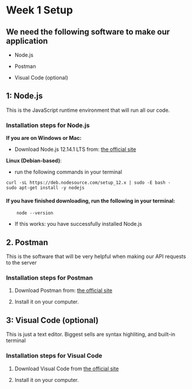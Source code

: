 # Week 1 Setup

## We need the following software to make our application

* Node.js

* Postman

* Visual Code (optional)

## 1: Node.js

This is the JavaScript runtime environment that will run all our code.

### Installation steps for Node.js

**If you are on Windows or Mac:**

* Download Node.js 12.14.1 LTS from: [the official site](https://nodejs.org/en/download/)

**Linux (Debian-based)**:

* run the following commands in your terminal

```{bash}
curl -sL https://deb.nodesource.com/setup_12.x | sudo -E bash -
sudo apt-get install -y nodejs
```

#### If you have finished downloading, run the following in your terminal:

```{bash}
    node --version
```

* If this works: you have successfully installed Node.js

## 2. Postman

This is the software that will be very helpful when making our API requests to the server

### Installation steps for Postman

1. Download Postman from: [the official site](https://www.getpostman.com/downloads/)

2. Install it on your computer.

## 3: Visual Code (optional)

This is just a text editor. Biggest sells are syntax highliting, and built-in terminal

### Installation steps for Visual Code

1. Download Visual Code from [the official site](https://code.visualstudio.com/)

2. Install it on your computer.
